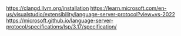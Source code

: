 # 

https://clangd.llvm.org/installation
https://learn.microsoft.com/en-us/visualstudio/extensibility/language-server-protocol?view=vs-2022
https://microsoft.github.io/language-server-protocol/specifications/lsp/3.17/specification/
